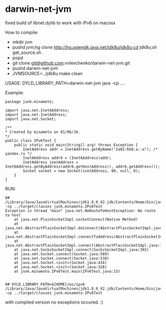 # darwin-net-jvm
fixed build of libnet.dylib to work with IPv6 on macosx

How to compile:
- mkdir jvm
- pushd jvm;hg clone http://hg.openjdk.java.net/jdk8u/jdk8u;cd jdk8u;sh get_source.sh .
- popd
- git clone git@github.com:vvlevchenko/darwin-net-jvm.git
- pushd darwin-net-jvm
- JVMSOURCE=../jdk8u make clean

USAGE:
	DYLD_LIBRARY_PATH=darwin-net-jvm java -cp ....


Example:

	package junk.minamoto;

	import java.net.Inet6Address;
	import java.net.InetAddress;
	import java.net.Socket;

	/**
	* Created by minamoto on 01/06/16.
	*/
	public class IPv6Test {
		public static void main(String[] arg) throws Exception {
			InetAddress addr = InetAddress.getByName("2a02:6b8:a::a"); /* yandex.ru */
			Inet6Address addr6 = (Inet6Address)addr;
			InetAddress inetAddress = Inet6Address.getByAddress(addr6.getHostAddress(), addr6.getAddress());
			Socket socket = new Socket(inetAddress, 80, null, 0);
		}
	}

RUN:

	0# /Library/Java/JavaVirtualMachines/jdk1.8.0_92.jdk/Contents/Home/bin/java -cp ../target/classes junk.minamoto.IPv6Test
	Exception in thread "main" java.net.NoRouteToHostException: No route to host
        at java.net.PlainSocketImpl.socketConnect(Native Method)
        at java.net.AbstractPlainSocketImpl.doConnect(AbstractPlainSocketImpl.java:350)
        at java.net.AbstractPlainSocketImpl.connectToAddress(AbstractPlainSocketImpl.java:206)
        at java.net.AbstractPlainSocketImpl.connect(AbstractPlainSocketImpl.java:188)
        at java.net.SocksSocketImpl.connect(SocksSocketImpl.java:392)
        at java.net.Socket.connect(Socket.java:589)
        at java.net.Socket.connect(Socket.java:538)
        at java.net.Socket.<init>(Socket.java:434)
        at java.net.Socket.<init>(Socket.java:328)
        at junk.minamoto.IPv6Test.main(IPv6Test.java:15)


	0# DYLD_LIBRARY_PATH=${HOME}/ws/ipv6 /Library/Java/JavaVirtualMachines/jdk1.8.0_92.jdk/Contents/Home/bin/java -cp ../target/classes junk.minamoto.IPv6Test

with compiled version no exceptions occured. :)
